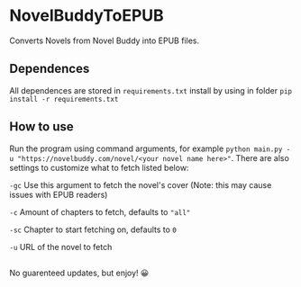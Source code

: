 
# NovelBuddyToEPUB

Converts Novels from Novel Buddy into EPUB files.

## Dependences
All dependences are stored in `requirements.txt` install by using in folder `pip install -r requirements.txt`

## How to use
Run the program using command arguments, for example `python main.py -u "https://novelbuddy.com/novel/<your novel name here>"`. There are also settings to customize what to fetch listed below:

`-gc` Use this argument to fetch the novel's cover (Note: this may cause issues with EPUB readers)

`-c` Amount of chapters to fetch, defaults to `"all"`

`-sc` Chapter to start fetching on, defaults to `0`

`-u` URL of the novel to fetch

##

No guarenteed updates, but enjoy! 😀
